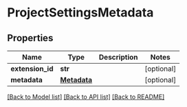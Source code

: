 # ProjectSettingsMetadata

## Properties
Name | Type | Description | Notes
------------ | ------------- | ------------- | -------------
**extension_id** | **str** |  | [optional] 
**metadata** | [**Metadata**](Metadata.md) |  | [optional] 

[[Back to Model list]](../README.md#documentation-for-models) [[Back to API list]](../README.md#documentation-for-api-endpoints) [[Back to README]](../README.md)


